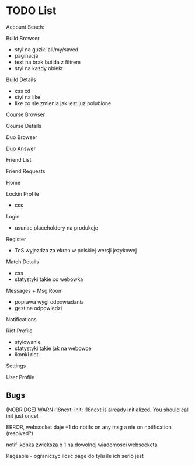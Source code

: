 # TODO List

Account Seach:

Build Browser

- styl na guziki all/my/saved
- paginacja
- text na brak builda z filtrem
- styl na kazdy obiekt

Build Details

- css xd
- styl na like
- like co sie zmienia jak jest juz polubione

Course Browser

Course Details

Duo Browser

Duo Answer

Friend List

Friend Requests

Home

Lockin Profile

- css

Login

- usunac placeholdery na produkcje

Register

- ToS wyjezdza za ekran w polskiej wersji jezykowej

Match Details

- css
- statystyki takie co webowka

Messages + Msg Room

- poprawa wygl odpowiadania
- gest na odpowiedzi

Notifications

Riot Profile

- stylowanie
- statystyki takie jak na webowce
- ikonki riot

Settings

User Profile

## Bugs

(NOBRIDGE) WARN i18next: init: i18next is already initialized. You should call init just once!

ERROR, websocket daje +1 do notifs on any msg a nie on notification (resolved?)

notif ikonka zwieksza o 1 na dowolnej wiadomosci websocketa

Pageable - ograniczyc ilosc page do tylu ile ich serio jest
